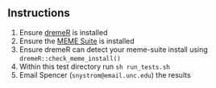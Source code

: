 ## Instructions

1. Ensure [dremeR](https://snystrom.github.io/dremeR/) is installed
2. Ensure the [MEME Suite](https://snystrom.github.io/dremeR/articles/install_guide.html) is installed
3. Ensure dremeR can detect your meme-suite install using `dremeR::check_meme_install()`
4. Within this test directory run `sh run_tests.sh`
5. Email Spencer (`snystrom@email.unc.edu`) the results